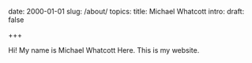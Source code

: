 date:   2000-01-01
slug:   /about/
topics: 
title:  Michael Whatcott
intro:
draft:  false

+++

Hi! My name is Michael Whatcott Here. This is my website.
